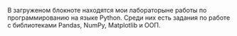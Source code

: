 В загруженом блокноте находятся мои лабораторыне работы по программированию на языке Python. Среди них есть задания по работе с библиотеками Pandas, NumPy, Matplotlib и ООП.

